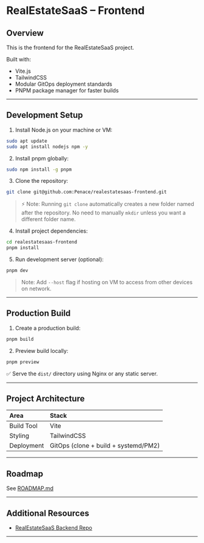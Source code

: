 # RealEstateSaaS – Frontend

## Overview

This is the frontend for the RealEstateSaaS project.

Built with:
- Vite.js
- TailwindCSS
- Modular GitOps deployment standards
- PNPM package manager for faster builds

---

## Development Setup

1. Install Node.js on your machine or VM:
```bash
sudo apt update
sudo apt install nodejs npm -y
```

2. Install pnpm globally:
```bash
sudo npm install -g pnpm
```

3. Clone the repository:
```bash
git clone git@github.com:Penace/realestatesaas-frontend.git
```
> ⚡ Note:
> Running `git clone` automatically creates a new folder named after the repository.
> No need to manually `mkdir` unless you want a different folder name.

4. Install project dependencies:
```bash
cd realestatesaas-frontend
pnpm install
```

5. Run development server (optional):
```bash
pnpm dev
```
>Note: Add `--host` flag if hosting on VM to access from other devices on network.

---

## Production Build

1. Create a production build:
```bash
pnpm build
```

2. Preview build locally:
```bash
pnpm preview
```

✅ Serve the `dist/` directory using Nginx or any static server.

---

## Project Architecture

| Area | Stack |
|:---|:---|
| Build Tool | Vite |
| Styling | TailwindCSS |
| Deployment | GitOps (clone + build + systemd/PM2) |

---

## Roadmap

See [ROADMAP.md](./ROADMAP.md)

---

## Additional Resources

- [RealEstateSaaS Backend Repo](https://github.com/Penace/realestatesaas-backend)

---